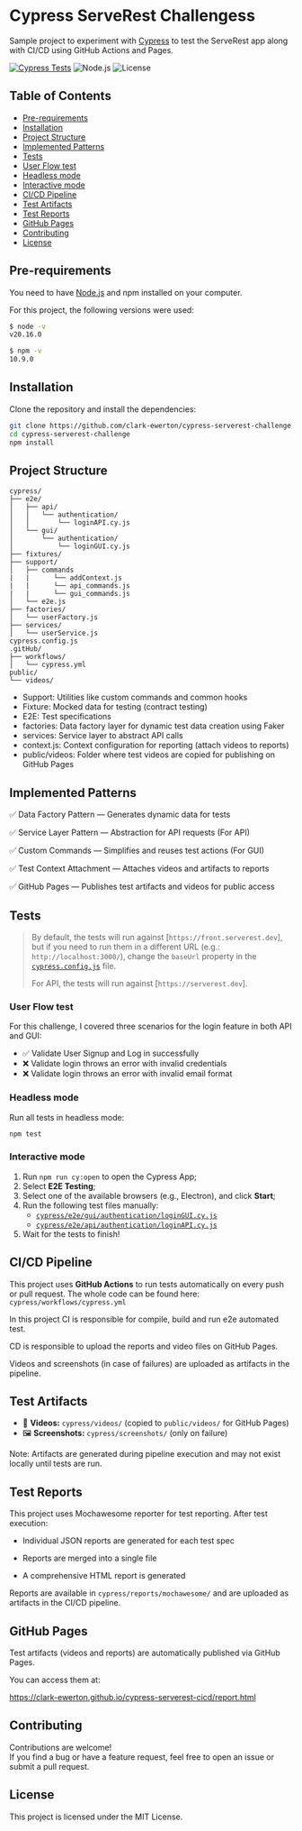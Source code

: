 # Cypress ServeRest Challengess

Sample project to experiment with [Cypress](https://cypress.io) to test the ServeRest app along with CI/CD using GitHub Actions and Pages.

[![Cypress Tests](https://github.com/clark-ewerton/cypress-serverest-challenge/actions/workflows/cypress.yml/badge.svg)](https://github.com/clark-ewerton/cypress-serverest-challenge/actions)
![Node.js](https://img.shields.io/badge/node.js-20.16.0-brightgreen)
![License](https://img.shields.io/badge/license-MIT-blue)

## Table of Contents

- [Pre-requirements](#pre-requirements)
- [Installation](#installation)
- [Project Structure](#project-structure)
- [Implemented Patterns](#implemented-patterns)
- [Tests](#tests)
- [User Flow test](#user-flow-test)
- [Headless mode](#headless-mode)
- [Interactive mode](#interactive-mode)
- [CI/CD Pipeline](#cicd-pipeline)
- [Test Artifacts](#test-artifacts)
- [Test Reports](#test-reports)
- [GitHub Pages](#github-pages)
- [Contributing](#contributing)
- [License](#license)

## Pre-requirements

You need to have [Node.js](https://nodejs.org/) and npm installed on your computer.

For this project, the following versions were used:

```sh
$ node -v
v20.16.0

$ npm -v
10.9.0
```

## Installation

Clone the repository and install the dependencies:

```sh
git clone https://github.com/clark-ewerton/cypress-serverest-challenge.git
cd cypress-serverest-challenge
npm install
```

## Project Structure

```
cypress/
├── e2e/
│   ├── api/
│   │   └── authentication/
│   │       └── loginAPI.cy.js
│   └── gui/
│       └── authentication/
│           └── loginGUI.cy.js
├── fixtures/
├── support/
│   ├── commands
|   |      └── addContext.js
|   |      └── api_commands.js
|   |      └── gui_commands.js
│   └── e2e.js
├── factories/
│   └── userFactory.js
├── services/
│   └── userService.js
cypress.config.js
.gitHub/
├── workflows/
│   └── cypress.yml
public/
└── videos/
```
- Support: Utilities like custom commands and common hooks
- Fixture: Mocked data for testing (contract testing)
- E2E: Test specifications
- factories: Data factory layer for dynamic test data creation using Faker
- services: Service layer to abstract API calls
- context.js: Context configuration for reporting (attach videos to reports)
- public/videos: Folder where test videos are copied for publishing on GitHub Pages

## Implemented Patterns

✅ Data Factory Pattern — Generates dynamic data for tests

✅ Service Layer Pattern — Abstraction for API requests (For API)

✅ Custom Commands — Simplifies and reuses test actions (For GUI)

✅ Test Context Attachment — Attaches videos and artifacts to reports

✅ GitHub Pages — Publishes test artifacts and videos for public access

## Tests

> By default, the tests will run against [`https://front.serverest.dev`], but if you need to run them in a different URL (e.g.: `http://localhost:3000/`), change the `baseUrl` property in the [`cypress.config.js`](./cypress.config.js) file.
>
> For API, the tests will run against [`https://serverest.dev`].

### User Flow test

For this challenge, I covered three scenarios for the login feature in both API and GUI:

- ✅ Validate User Signup and Log in successfully
- ❌ Validate login throws an error with invalid credentials
- ❌ Validate login throws an error with invalid email format

### Headless mode

Run all tests in headless mode:

```sh
npm test
```

### Interactive mode

1. Run `npm run cy:open` to open the Cypress App;
2. Select **E2E Testing**;
3. Select one of the available browsers (e.g., Electron), and click **Start**;
4. Run the following test files manually:
   - [`cypress/e2e/gui/authentication/loginGUI.cy.js`](./cypress/e2e/gui/authentication/loginGUI.cy.js)
   - [`cypress/e2e/api/authentication/loginAPI.cy.js`](./cypress/e2e/api/authentication/loginAPI.cy.js)
5. Wait for the tests to finish!

## CI/CD Pipeline

This project uses **GitHub Actions** to run tests automatically on every push or pull request. The whole code can be found here: `cypress/workflows/cypress.yml`

In this project CI is responsible for compile, build and run e2e automated test.

CD is responsible to upload the reports and video files on GitHub Pages.

Videos and screenshots (in case of failures) are uploaded as artifacts in the pipeline.

## Test Artifacts

- 🎥 **Videos:** `cypress/videos/` (copied to `public/videos/` for GitHub Pages)
- 🖼️ **Screenshots:** `cypress/screenshots/` (only on failure)

Note: Artifacts are generated during pipeline execution and may not exist locally until tests are run.

## Test Reports

This project uses Mochawesome reporter for test reporting. After test execution:

- Individual JSON reports are generated for each test spec

- Reports are merged into a single file

- A comprehensive HTML report is generated

Reports are available in `cypress/reports/mochawesome/` and are uploaded as artifacts in the CI/CD pipeline.

## GitHub Pages

Test artifacts (videos and reports) are automatically published via GitHub Pages.

You can access them at:

https://clark-ewerton.github.io/cypress-serverest-cicd/report.html

## Contributing

Contributions are welcome!  
If you find a bug or have a feature request, feel free to open an issue or submit a pull request.

## License

This project is licensed under the MIT License.
